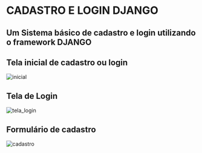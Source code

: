 # CADASTRO E LOGIN DJANGO
## Um Sistema básico de cadastro e login utilizando o framework DJANGO

## Tela inicial de cadastro ou login
![inicial](https://user-images.githubusercontent.com/73205402/198889698-a03b28c2-907e-4cdb-850d-700198d6c6cc.png)

## Tela de Login
![tela_login](https://user-images.githubusercontent.com/73205402/198889704-d92eb14d-adca-4cde-9fb6-3b8c5fa65cb5.png)

## Formulário de cadastro
![cadastro](https://user-images.githubusercontent.com/73205402/198889709-614661b6-cf69-4d4d-9cbf-68c141f4cf10.png)
